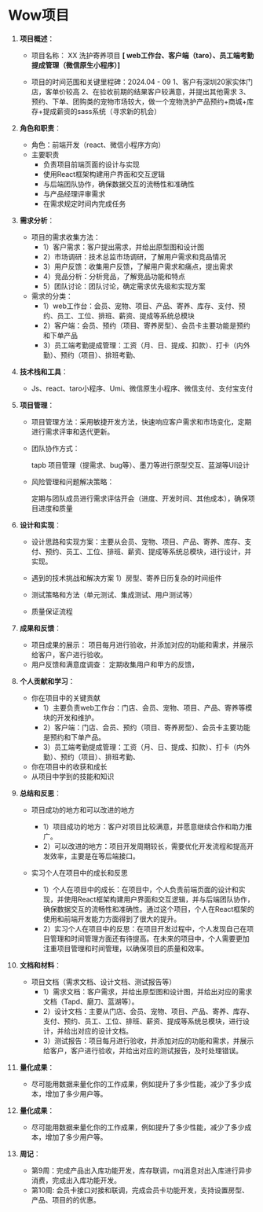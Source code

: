 # Wow项目

1. **项目概述**：

   - 项目名称： XX 洗护寄养项目 **[ web工作台、客户端（taro）、员工端考勤提成管理（微信原生小程序）]**

   - 项目的时间范围和关键里程碑：2024.04 - 09
     1、客户有深圳20家实体门店，客单价较高
     2、在验收前期的结果客户较满意，并提出其他需求
     3、预约、下单、团购类的宠物市场较大，做一个宠物洗护产品预约+商城+库存+提成薪资的sass系统（寻求新的机会）

2. **角色和职责**：

   - 角色：前端开发（react、微信小程序方向）
   - 主要职责
     - 负责项目前端页面的设计与实现
     - 使用React框架构建用户界面和交互逻辑
     - 与后端团队协作，确保数据交互的流畅性和准确性
     - 与产品经理评审需求
     - 在需求规定时间内完成任务

3. **需求分析**：

   - 项目的需求收集方法：
     - 1）客户需求：客户提出需求，并给出原型图和设计图
     - 2）市场调研：技术总监市场调研，了解用户需求和竞品情况
     - 3）用户反馈：收集用户反馈，了解用户需求和痛点，提出需求
     - 4）竞品分析：分析竞品，了解竞品功能和特点
     - 5）团队讨论：团队讨论，确定需求优先级和实现方案
   - 需求的分类：
     - 1）web工作台：会员、宠物、项目、产品、寄养、库存、支付、预约、员工、工位、排班、薪资、提成等系统总模块
     - 2）客户端：会员、预约（项目、寄养房型）、会员卡主要功能是预约和下单产品
     - 3）员工端考勤提成管理：工资（月、日、提成、扣款）、打卡（内外勤）、预约（项目）、排班考勤、

4. **技术栈和工具**：

   - Js、react、taro小程序、Umi、微信原生小程序、微信支付、支付宝支付

5. **项目管理**：

   - 项目管理方法：采用敏捷开发方法，快速响应客户需求和市场变化，定期进行需求评审和迭代更新。

   - 团队协作方式：

     tapb 项目管理（提需求、bug等）、墨刀等进行原型交互、蓝湖等UI设计

   - 风险管理和问题解决策略：

     定期与团队成员进行需求评估开会（进度、开发时间、其他成本），确保项目进度和质量

6. **设计和实现**：

   - 设计思路和实现方案：主要从会员、宠物、项目、产品、寄养、库存、支付、预约、员工、工位、排班、薪资、提成等系统总模块，进行设计，并实现。
   - 遇到的技术挑战和解决方案
     1）房型、寄养日历复杂的时间组件

   - 测试策略和方法（单元测试、集成测试、用户测试等）
   - 质量保证流程

7. **成果和反馈**：

   - 项目成果的展示：
      项目每月进行验收，并添加对应的功能和需求，并展示给客户，客户进行验收。
   - 用户反馈和满意度调查：
     定期收集用户和甲方的反馈，

8. **个人贡献和学习**：

   - 你在项目中的关键贡献
      - 1）主要负责web工作台：门店、会员、宠物、项目、产品、寄养等模块的开发和维护。
      - 2）客户端：门店、会员、预约（项目、寄养房型）、会员卡主要功能是预约和下单产品。
      - 3）员工端考勤提成管理：工资（月、日、提成、扣款）、打卡（内外勤）、预约（项目）、排班考勤、
   - 你在项目中的收获和成长
   - 从项目中学到的技能和知识

9. **总结和反思**：

    - 项目成功的地方和可以改进的地方
      - 1）项目成功的地方：客户对项目比较满意，并愿意继续合作和助力推广。
      - 2）可以改进的地方：项目开发周期较长，需要优化开发流程和提高开发效率，主要是在等后端接口。

    - 实习个人在项目中的成长和反思
      - 1）个人在项目中的成长：在项目中，个人负责前端页面的设计和实现，并使用React框架构建用户界面和交互逻辑，并与后端团队协作，确保数据交互的流畅性和准确性。通过这个项目，个人在React框架的使用和前端开发能力方面得到了很大的提升。
      - 2）实习个人在项目中的反思：在项目开发过程中，个人发现自己在项目管理和时间管理方面还有待提高。在未来的项目中，个人需要更加注重项目管理和时间管理，以确保项目的质量和效率。

10. **文档和材料**：

    - 项目文档（需求文档、设计文档、测试报告等）
      - 1）需求文档：客户需求，并给出原型图和设计图，并给出对应的需求文档（Tapd、磨刀、蓝湖等）。
      - 2）设计文档：主要从门店、会员、宠物、项目、产品、寄养、库存、支付、预约、员工、工位、排班、薪资、提成等系统总模块，进行设计，并给出对应的设计文档。
      - 3）测试报告：项目每月进行验收，并添加对应的功能和需求，并展示给客户，客户进行验收，并给出对应的测试报告，及时处理错误。

11. **量化成果**：

    - 尽可能用数据来量化你的工作成果，例如提升了多少性能，减少了多少成本，增加了多少用户等。

12. **量化成果**：

    - 尽可能用数据来量化你的工作成果，例如提升了多少性能，减少了多少成本，增加了多少用户等。

13. **周记**：

    - 第9周：完成产品出入库功能开发，库存联调，mq消息对出入库进行异步消费，完成出入库功能开发。
    - 第10周: 会员卡接口对接和联调，完成会员卡功能开发，支持设置房型、产品、项目的的优惠。
  